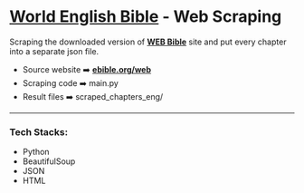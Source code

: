 # __[World English Bible](https://ebible.org/web/)__ - Web Scraping

Scraping the downloaded version of __[WEB Bible](https://ebible.org/web/)__ site and put every chapter into a separate json file.

+ Source website ➡️ __[ebible.org/web](https://ebible.org/web/)__
+ Scraping code ➡️ main.py
+ Result files ➡️ scraped_chapters_eng/

---

### Tech Stacks:

- Python
- BeautifulSoup
- JSON
- HTML
